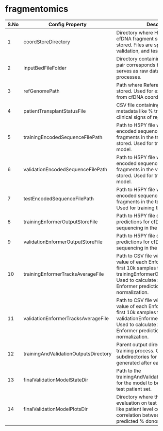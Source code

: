 # fragmentomics

| S.No | Config Property                      | Description                                                                                              |
|------|--------------------------------------|----------------------------------------------------------------------------------------------------------|
| 1    | coordStoreDirectory                  | Directory where H5PY files containing cfDNA fragment sequences are stored. Files are split into training, validation, and test sets.                                      |
| 2    | inputBedFileFolder                   | Directory containing bed files. Each pair corresponds to one patient and serves as raw data for downstream processes.                                                   |
| 3    | refGenomePath                        | Path where Reference genome is stored. Used for extracting sequence from cfDNA coordinates.                                                                            |
| 4    | patientTransplantStatusFile          | CSV file containing patient-level metadata like % true donor fragments, clinical signs of rejection, etc.                                                              |
| 5    | trainingEncodedSequenceFilePath      | Path to H5PY file where one hot encoded sequences of cfDNA fragments in the training set are stored. Used for training the combined model.                             |
| 6    | validationEncodedSequenceFilePath    | Path to H5PY file where one hot encoded sequences of cfDNA fragments in the validation set are stored. Used for training the combined model.                           |
| 7    | testEncodedSequenceFilePath          | Path to H5PY file where one hot encoded sequences of cfDNA fragments in the test set are stored. Used for training the combined model.                                 |
| 8    | trainingEnformerOutputStoreFile      | Path to H5PY file containing Enformer predictions for cfDNA fragment sequencing in the training set.                                                                  |
| 9    | validationEnformerOutputStoreFile    | Path to H5PY file containing Enformer predictions for cfDNA fragment sequencing in the validation set.                                                                |
| 10   | trainingEnformerTracksAverageFile    | Path to CSV file with the average value of each Enformer track for the first 10k samples from the trainingEnformerOutputStoreFile. Used to calculate z-scores of Enformer predictions for normalization. |
| 11   | validationEnformerTracksAverageFile  | Path to CSV file with the average value of each Enformer track for the first 10k samples from the validationEnformerOutputStoreFile. Used to calculate z-scores of Enformer predictions for normalization. |
| 12   | trainingAndValidationOutputsDirectory | Parent output directory for model training process. Contains subdirectories for plots and data generated after each training process.                                    |
| 13   | finalValidationModelStateDir        | Path to the trainingAndValidationOutputsDirectory for the model to be evaluated on the test patient set.                                                              |
| 14   | finalValidationModelPlotsDir        | Directory where the plots of final evaluation on test patients go (plots like patient level confusion matrix, correlation between true and predicted % donors, etc.).         |
